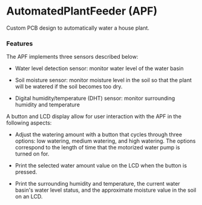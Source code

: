 # AutomatedPlantFeeder (APF)
Custom PCB design to automatically water a house plant.

### Features
The APF implements three sensors described below:

- Water level detection sensor: monitor water level of the water basin

- Soil moisture sensor: monitor moisture level in the soil so that the plant will be watered if the soil becomes too dry.

- Digital humidity/temperature (DHT) sensor: monitor surrounding humidity and temperature

A button and LCD display allow for user interaction with the APF in the following aspects:

- Adjust the watering amount with a button that cycles through three options: low watering, medium watering, and high watering. The options correspond to the length of time that the motorized water pump is turned on for.

- Print the selected water amount value on the LCD when the button is pressed.

- Print the surrounding humidity and temperature, the current water basin's water level status, and the approximate moisture value in the soil on an LCD.
